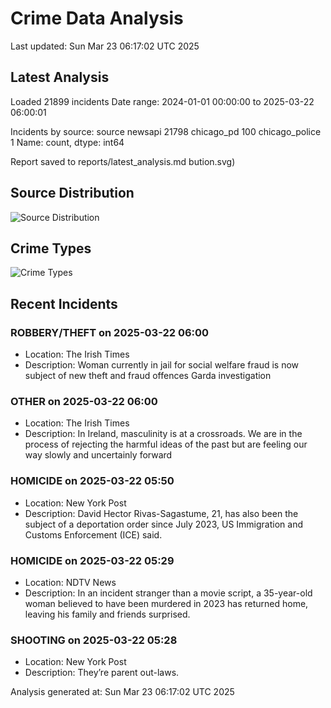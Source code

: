 # Crime Data Analysis
Last updated: Sun Mar 23 06:17:02 UTC 2025

## Latest Analysis

Loaded 21899 incidents
Date range: 2024-01-01 00:00:00 to 2025-03-22 06:00:01

Incidents by source:
source
newsapi           21798
chicago_pd          100
chicago_police        1
Name: count, dtype: int64

Report saved to reports/latest_analysis.md
bution.svg)

## Source Distribution
![Source Distribution](images/source_distribution.svg)

## Crime Types
![Crime Types](images/crime_types.svg)

## Recent Incidents

### ROBBERY/THEFT on 2025-03-22 06:00
- Location: The Irish Times
- Description: Woman currently in jail for social welfare fraud is now subject of new theft and fraud offences Garda investigation


### OTHER on 2025-03-22 06:00
- Location: The Irish Times
- Description: In Ireland, masculinity is at a crossroads. We are in the process of rejecting the harmful ideas of the past but are feeling our way slowly and uncertainly forward


### HOMICIDE on 2025-03-22 05:50
- Location: New York Post
- Description: David Hector Rivas-Sagastume, 21, has also been the subject of a deportation order since July 2023, US Immigration and Customs Enforcement (ICE) said.


### HOMICIDE on 2025-03-22 05:29
- Location: NDTV News
- Description: In an incident stranger than a movie script, a 35-year-old woman believed to have been murdered in 2023 has returned home, leaving his family and friends surprised.


### SHOOTING on 2025-03-22 05:28
- Location: New York Post
- Description: They’re parent out-laws.

Analysis generated at: Sun Mar 23 06:17:02 UTC 2025
